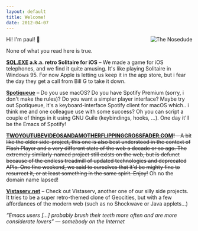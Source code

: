 ```yaml
---
layout: default
title: Welcome!
date: 2012-04-07
---
```


<img alt="The Nosedude" src="/images/noseman.jpg" style="float: right; margin-left: 25px; margin-bottom: 10px;" />

Hi!  I'm paul! 👋

None of what you read here is true.

<p>
  <strong><a href="https://breq.net/solitaire.html">SOL.EXE</a> a.k.a. retro Solitaire for iOS</strong>
  &ndash; We made a game for iOS telephones, and we find it quite amusing.  It's like playing Solitaire in Windows 95.
  For now Apple is letting us keep it in the app store, but i fear the day they get a call from Bill G to take it down.
</p>

<p>
  <strong><a href="https://github.com/toothbrush/Spotiqueue">Spotiqueue</a></strong>
  &ndash; Do you use macOS?  Do you have Spotify Premium (sorry, i don't make the rules)?  Do you want a simpler player interface?
  Maybe try out Spotiqueue, it's a keyboard-interface Spotify client for macOS which.. i think me and one colleague use with some success?
  Oh you can script a couple of things in it using GNU Guile (keybindings, hooks, ...).  One day
  it'll be the Emacs of Spotify!
</p>

<p>
  <strike><strong><a href="https://www.twoyoutubevideosandamotherflippingcrossfader.com/">TWOYOUTUBEVIDEOSANDAMOTHERFLIPPINGCROSSFADER.COM</a>!</strong>
  &ndash; A bit like the older side-project, this one is also best understood in the context of Flash Player and a very different state of the web
  a decade or so ago.
  The extremely similarly-named project still exists on the web, but is defunct because of the endless treadmill of updated technologies
  and deprecated APIs.  One fine weekend, we said to ourselves that it'd be mighty fine to resurrect
  it, or at least something in the same spirit. Enjoy!</strike> Oh no the domain name lapsed!
</p>

<p>
  <strong><a href="https://www.vistaserv.net/">Vistaserv.net</a></strong>
  &ndash; Check out Vistaserv, another one of our silly side projects.  It tries
  to be a super retro-themed clone of Geocities, but with a few
  affordances of the modern web (such as no Shockwave or Java
  applets...)
</p>

<p><em>“Emacs users [...] probably brush their teeth more often and
are more considerate lovers” &mdash; somebody on the Internet</em></p>
